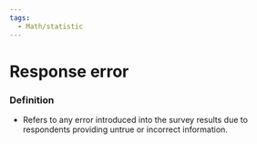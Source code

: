 ```yaml
---
tags:
  - Math/statistic
---
```

# Response error
### Definition
- Refers to any error introduced into the survey results due to respondents providing untrue or incorrect information.